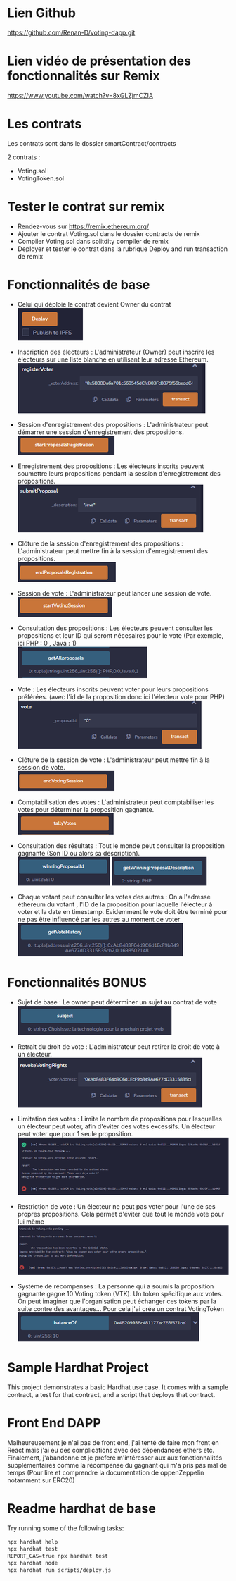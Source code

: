 # Lien Github

https://github.com/Renan-D/voting-dapp.git

# Lien vidéo de présentation des fonctionnalités sur Remix 

https://www.youtube.com/watch?v=8xGLZjmCZIA

# Les contrats 

Les contrats sont dans le dossier smartContract/contracts

2 contrats :
- Voting.sol
- VotingToken.sol 
  
# Tester le contrat sur remix 

- Rendez-vous sur https://remix.ethereum.org/
- Ajouter le contrat Voting.sol dans le dossier contracts de remix 
- Compiler Voting.sol dans solitdity compiler de remix
- Deployer et tester le contrat dans la rubrique Deploy and run transaction de remix


# Fonctionnalités de base 

- Celui qui déploie le contrat devient Owner du contrat<br/>
![Deploy](smartContract/ressources//images/deploy.PNG)

- Inscription des électeurs : L'administrateur (Owner) peut inscrire les électeurs sur une liste blanche en utilisant leur adresse Ethereum.<br/>
![Register voter](smartContract/ressources//images/registerVoter.PNG)

- Session d'enregistrement des propositions : L'administrateur peut démarrer une session d'enregistrement des propositions.<br/>
![Start proposal](smartContract/ressources//images/StartProposal.PNG)

- Enregistrement des propositions : Les électeurs inscrits peuvent soumettre leurs propositions pendant la session d'enregistrement des propositions.<br/>
![Submit proposal](smartContract/ressources//images/submitProposal.PNG)

- Clôture de la session d'enregistrement des propositions : L'administrateur peut mettre fin à la session d'enregistrement des propositions.<br/>
![End proposal](smartContract/ressources//images/endProposal.PNG)

- Session de vote : L'administrateur peut lancer une session de vote.<br/>
![Start voting](smartContract/ressources//images/startVoting.PNG)

- Consultation des propositions : Les électeurs peuvent consulter les propositions et leur ID qui seront nécesaires pour le vote (Par exemple, ici PHP : 0 , Java : 1)<br/>
![Get all proposals](smartContract/ressources//images/getAllProposal.PNG)
  
- Vote : Les électeurs inscrits peuvent voter pour leurs propositions préférées. (avec l'id de la proposition donc ici l'électeur vote pour PHP)<br/>
![Vote](smartContract/ressources//images/vote.PNG)

- Clôture de la session de vote : L'administrateur peut mettre fin à la session de vote.<br/>
![End Voting](smartContract/ressources//images/endVoting.PNG)

- Comptabilisation des votes : L'administrateur peut comptabiliser les votes pour déterminer la proposition gagnante.<br/>
![Tally votes](smartContract/ressources//images/tallyVote.PNG)

- Consultation des résultats : Tout le monde peut consulter la proposition gagnante (Son ID ou alors sa description).<br/>
![Winning proposal ID](smartContract/ressources//images/winningProposalID.PNG)
![Winning proposal description](smartContract/ressources//images/winningProposalDescription.PNG)

- Chaque votant peut consulter les votes des autres : On a l'adresse éthereum du votant , l'ID de la proposition pour laquelle l'électeur à voter et la date en timestamp. Evidemment le vote doit être terminé pour ne pas être influencé par les autres au moment de voter<br/>
![Vote history](smartContract/ressources//images/voteHistory.PNG)

# Fonctionnalités BONUS

- Sujet de base : Le owner peut déterminer un sujet au contrat de vote<br/>
![Subject](smartContract/ressources//images/subject.PNG)
  
- Retrait du droit de vote : L'administrateur peut retirer le droit de vote à un électeur.<br/>
![Revoke rights](smartContract/ressources//images/revokeRights.PNG)

- Limitation des votes : Limite le nombre de propositions pour lesquelles un électeur peut voter, afin d'éviter des votes excessifs. Un électeur peut voter que pour 1 seule proposition.<br/>
![Error already vote](smartContract/ressources//images/alreadyVote.PNG)

- Restriction de vote : Un électeur ne peut pas voter pour l'une de ses propres propositions. Cela permet d'éviter que tout le monde vote pour lui même<br/>
![Error vote for his own proposal](smartContract/ressources//images/errorVoteForHisOwnProposal.PNG)

- Système de récompenses : La personne qui a soumis la proposition gagnante gagne 10 Voting token (VTK). Un token spécifique aux votes. On peut imaginer que l'organisation peut échanger ces tokens par la suite contre des avantages...
Pour cela j'ai crée un contrat VotingToken<br/>
![Winner rewards](smartContract/ressources//images/winnerRewards.PNG)

# Sample Hardhat Project

This project demonstrates a basic Hardhat use case. It comes with a sample contract, a test for that contract, and a script that deploys that contract.

# Front End DAPP

Malheureusement je n'ai pas de front end, j'ai tenté de faire mon front en React mais j'ai eu des complications avec des dépendances ethers etc. Finalement, j'abandonne et je prefere m'intéresser aux aux fonctionnalités supplémentaires comme la récompense du gagnant qui m'a pris pas mal de temps (Pour lire et comprendre la documentation de oppenZeppelin notamment sur ERC20) </br>

# Readme hardhat de base

Try running some of the following tasks:

```shell
npx hardhat help
npx hardhat test
REPORT_GAS=true npx hardhat test
npx hardhat node
npx hardhat run scripts/deploy.js
```
